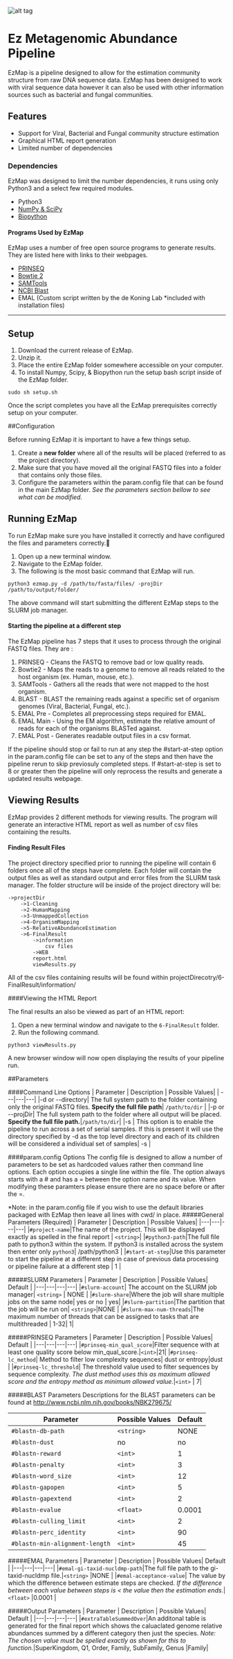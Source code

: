 ![alt tag](EzMapLogo.jpg)

# Ez Metagenomic Abundance Pipeline

EzMap is a pipeline designed to allow for the estimation community structure from raw DNA sequence data. EzMap has been designed to work with viral sequence data however it can also be used with other information sources such as bacterial and fungal communities. 

## Features
  - Support for Viral, Bacterial and Fungal community structure estimation
  - Graphical HTML report generation
  - Limited number of dependencies 

### Dependencies
EzMap was designed to limit the number dependencies, it runs using only Python3 and a select few required modules.

- Python3 
- [NumPy & SciPy](http://docs.scipy.org/doc/)
- [Biopython](http://biopython.org)

#### Programs Used by EzMap
EzMap uses a number of free open source programs to generate results. They are listed here with links to their webpages.  

- [PRINSEQ](http://prinseq.sourceforge.net)
- [Bowtie 2](http://bowtie-bio.sourceforge.net)
- [SAMTools](http://samtools.sourceforge.net)
- [NCBI Blast](http://blast.ncbi.nlm.nih.gov/Blast.cgi?PAGE_TYPE=BlastDocs&DOC_TYPE=Download) 
- EMAL (Custom script written by the de Koning Lab *included with installation files)


----------


## Setup
 

 1. Download the current release of EzMap.
 2. Unzip it.
 3. Place the entire EzMap folder somewhere accessible on your computer.
 4. To install Numpy, Scipy, & Biopython run the setup bash script inside of the EzMap folder.

```
sudo sh setup.sh
```
Once the script completes you have all the EzMap prerequisites correctly setup on your computer.

##Configuration

Before running EzMap it is important to have a few things setup.

 1. Create a **new folder** where all of the results will be placed (referred to as the project directory).
 2. Make sure that you have moved all the original FASTQ files into a folder that contains only those files.
 3. Configure the parameters within the param.config file that can be found in the main EzMap folder. *See the parameters section bellow to see what can be modified.*

## Running EzMap

To run EzMap make sure you have installed it correctly and have configured the files and parameters correctly.

1. Open up a new terminal window.
2. Navigate to the EzMap folder.
3. The following is the most basic command that EzMap will run.


```
python3 ezmap.py -d /path/to/fasta/files/ -projDir /path/to/output/folder/
```
The above command will start submitting the different EzMap steps to the SLURM job manager.

#### Starting the pipeline at a different step

The EzMap pipeline has 7 steps that it uses to process through the original FASTQ files. They are :

1. PRINSEQ - Cleans the FASTQ to remove bad or low quality reads.
2. Bowtie2 - Maps the reads to a genome to remove all reads related to the host organism (ex. Human, mouse, etc.).
3. SAMTools - Gathers all the reads that were not mapped to the host organism.
4. BLAST - BLAST the remaining reads against a specific set of organism genomes (Viral, Bacterial, Fungal, etc.).
5. EMAL Pre - Completes all preprocessing steps required for EMAL.
6. EMAL Main - Using the EM algorithm, estimate the relative amount of reads for each of the organisms BLASTed against.
7. EMAL Post - Generates readable output files in a csv format.

If the pipeline should stop or fail to run at any step the #start-at-step option in the param.config file can be set to any of the steps and then have the pipeline rerun to skip previosuly completed steps.
If #start-at-step is set to 8 or greater then the pipeline will only reprocess the results and generate a updated results webpage.

## Viewing Results

EzMap provides 2 different methods for viewing results. The program will generate an interactive HTML report as well as number of csv files containing the results. 

#### Finding Result Files

The project directory specified prior to running the pipeline will contain 6 folders once all of the steps have complete. Each folder will contain the output files as well as standard output and error files from the SLURM task manager. The folder structure will be inside of the project directory will be:
```
->projectDir
	->1-Cleaning
	->2-HumanMapping
	->3-UnmappedCollection
	->4-OrganismMapping
	->5-RelativeAbundanceEstimation
	->6-FinalResult
		->information
			csv files
		->WEB
		report.html
		viewResults.py
```
All of the csv files containing results will be found within projectDirecotry/6-FinalResult/information/

####Viewing the HTML Report

The final results an also be viewed as part of an HTML report:

 1. Open a new terminal window and navigate to the ```6-FinalResult``` folder.
 2. Run the following command.
 
```
python3 viewResults.py
```
A new browser window will now open displaying the results of your pipeline run.

##Parameters

####Command  Line Options
| Parameter     | Description   | Possible Values|
| ---|---|---|
|-d or --directory| The full system path to the folder containing only the original FASTQ files. **Specify the full file path**| `/path/to/dir` |
|-p or --projDir| The full system path to the folder where all output will be placed. **Specify the full file path.**|`/path/to/dir`|
|-s | This option is to enable the pipeline to run across a set of serial samples. If this is present it will use the directory specified by -d as the top level directory and each of its children will be considered a individual set of samples| -s |


####param.config Options
The config file is designed to allow a number of parameters to be set as hardcoded values rather then command line options. Each option occupies a single line within the file. The option always starts with a # and has a = between the option name and its value. When modifying these paramters please ensure there are no space before or after the =.

*Note: in the param.config file if you wish to use the default libraries packaged with EzMap then leave all lines with cwd/ in place.
#####General Parameters (Required)
| Parameter     | Description   | Possible Values|
|---|---|---|---|
|```#project-name```|The name of the project. This will be displayed exactly as spelled in the final report | ```<string>```|
|```#python3-path```|The full file path to python3 within the system. If python3 is installed across the system then enter only ```python3```| /path/python3 |
|```#start-at-step```|Use this parameter to start the pipeline at a different step in case of previous data processing or pipeline failure at a different step | 1 |


#####SLURM Parameters
| Parameter     | Description   | Possible Values| Default |
|---|---|---|---|
|```#slurm-account```| The account on the SLURM job manager| ```<string>``` | NONE |
|```#slurm-share```|Where the job will share multiple jobs on the same node| yes or no | yes|
|```#slurm-partition```|The partition that the job will be run on|  ```<string>```|NONE |
|```#slurm-max-num-threads```|The maximum number of threads that can be assigned to tasks that are multithreaded | 1-32| 1|

#####PRINSEQ Parameters
| Parameter     | Description   | Possible Values| Default |
|---|---|---|---|
|```#prinseq-min_qual_score```|Filter sequence with at least one quality score below min_qual_score.|```<int>```|21|
|```#prinseq-lc_method```| Method to filter low complexity sequences| dust or entropy|dust |
|```#prinseq-lc_threshold```| The threshold value used to filter sequences by sequence complexity. *The dust method uses this as maximum allowed score and the entropy method as minimum allowed value.*|```<int>``` | 7|

#####BLAST Parameters
Descriptions for the BLAST parameters can be found at http://www.ncbi.nlm.nih.gov/books/NBK279675/

| Parameter| Possible Values| Default
|---|---|---|
|```#blastn-db-path```| ```<string>```| NONE|
|```#blastn-dust```| no| no
|```#blastn-reward```| ```<int>```| 1|
|```#blastn-penalty```| ```<int>```| 3|
|```#blastn-word_size```| ```<int>```| 12|
|```#blastn-gapopen```| ```<int>```| 5|
|```#blastn-gapextend```| ```<int>```|2 |
|```#blastn-evalue```| ```<float>```|0.0001 |
|```#blastn-culling_limit```| ```<int>```| 2|
|```#blastn-perc_identity```|```<int>``` |90 |
|```#blastn-min-alignment-length```| ```<int>```| 45|

#####EMAL Parameters
| Parameter     | Description   | Possible Values| Default |
|---|---|---|---|
|```#emal-gi-taxid-nucldmp-path```|The full file path to the gi-taxid-nucldmp file.|```<string>``` |NONE |
|```#emal-acceptance-value```| The value by which the difference between estimate steps are checked. *If the difference between each value between steps is < the value then the estimation ends.*| ```<float>``` |0.0001 |

#####Output Parameters
| Parameter     | Description   | Possible Values| Default |
|---|---|---|---|
|```#extraTableSummedOver```|An additonal table is generated for the final report which shows  the caluaclated genome relative abundances summed by a different category then just the species. *Note: The chosen value must be spelled exactly as shown for this to function.*|SuperKingdom, Q1, Order, Family, SubFamily, Genus |Family|

